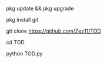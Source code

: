 pkg update && pkg upgrade

pkg install git

git clone https://github.com/Zez11/TOD

cd TOD

python TOD.py
